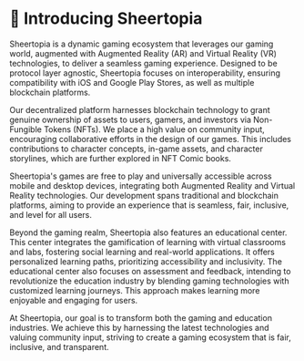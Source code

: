 # 🐑 Introducing Sheertopia

Sheertopia is a dynamic gaming ecosystem that leverages our gaming world, augmented with Augmented Reality (AR) and Virtual Reality (VR) technologies, to deliver a seamless gaming experience. Designed to be protocol layer agnostic, Sheertopia focuses on interoperability, ensuring compatibility with iOS and Google Play Stores, as well as multiple blockchain platforms.

Our decentralized platform harnesses blockchain technology to grant genuine ownership of assets to users, gamers, and investors via Non-Fungible Tokens (NFTs). We place a high value on community input, encouraging collaborative efforts in the design of our games. This includes contributions to character concepts, in-game assets, and character storylines, which are further explored in NFT Comic books.

Sheertopia's games are free to play and universally accessible across mobile and desktop devices, integrating both Augmented Reality and Virtual Reality technologies. Our development spans traditional and blockchain platforms, aiming to provide an experience that is seamless, fair, inclusive, and level for all users.

Beyond the gaming realm, Sheertopia also features an educational center. This center integrates the gamification of learning with virtual classrooms and labs, fostering social learning and real-world applications. It offers personalized learning paths, prioritizing accessibility and inclusivity. The educational center also focuses on assessment and feedback, intending to revolutionize the education industry by blending gaming technologies with customized learning journeys. This approach makes learning more enjoyable and engaging for users.

At Sheertopia, our goal is to transform both the gaming and education industries. We achieve this by harnessing the latest technologies and valuing community input, striving to create a gaming ecosystem that is fair, inclusive, and transparent.
